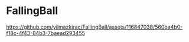 # FallingBall
 


https://github.com/yilmazkirac/FallingBall/assets/116847038/560ba4b0-f18c-4f43-84b3-7baead293455

